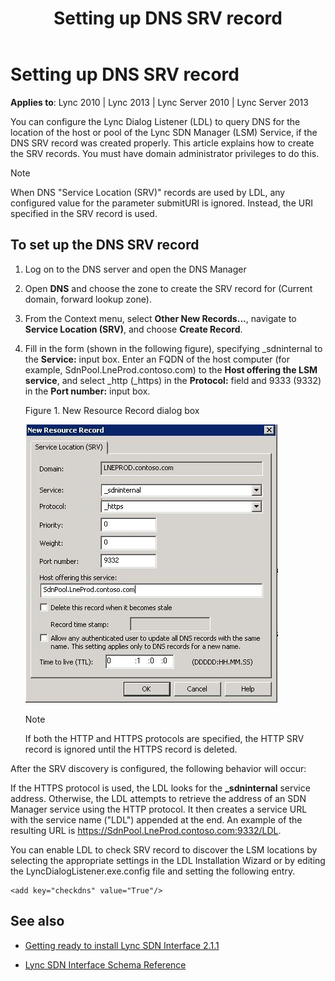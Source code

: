 ﻿---
title: Setting up DNS SRV record
TOCTitle: Setting up DNS SRV record
ms:assetid: 1dee6627-bd71-46e9-adb8-f2166fd8a97e
ms:mtpsurl: https://msdn.microsoft.com/en-us/library/Dn785198(v=office.15)
ms:contentKeyID: 62952682
ms.date: 02/16/2015
mtps_version: v=office.15
---

# Setting up DNS SRV record


**Applies to**: Lync 2010 | Lync 2013 | Lync Server 2010 | Lync Server 2013

You can configure the Lync Dialog Listener (LDL) to query DNS for the location of the host or pool of the Lync SDN Manager (LSM) Service, if the DNS SRV record was created properly. This article explains how to create the SRV records. You must have domain administrator privileges to do this.


> [!NOTE]
> <P>When DNS "Service Location (SRV)" records are used by LDL, any configured value for the parameter submitURI is ignored. Instead, the URI specified in the SRV record is used.</P>



## To set up the DNS SRV record

1.  Log on to the DNS server and open the DNS Manager

2.  Open **DNS** and choose the zone to create the SRV record for (Current domain, forward lookup zone).

3.  From the Context menu, select **Other New Records...**, navigate to **Service Location (SRV)**, and choose **Create Record**.

4.  Fill in the form (shown in the following figure), specifying \_sdninternal to the **Service:** input box. Enter an FQDN of the host computer (for example, SdnPool.LneProd.contoso.com) to the **Host offering the LSM service**, and select \_http (\_https) in the **Protocol:** field and 9333 (9332) in the **Port number:** input box.
    
    Figure 1. New Resource Record dialog box
    
      
    ![Add DNS SVR records](images/Dn785198.Lync_Sdn_interface_New_resource_record(Office.15).jpg "Add DNS SVR records")
    

    > [!NOTE]
    > <P>If both the HTTP and HTTPS protocols are specified, the HTTP SRV record is ignored until the HTTPS record is deleted.</P>



After the SRV discovery is configured, the following behavior will occur:

If the HTTPS protocol is used, the LDL looks for the **\_sdninternal** service address. Otherwise, the LDL attempts to retrieve the address of an SDN Manager service using the HTTP protocol. It then creates a service URL with the service name ("LDL") appended at the end. An example of the resulting URL is https://SdnPool.LneProd.contoso.com:9332/LDL.

You can enable LDL to check SRV record to discover the LSM locations by selecting the appropriate settings in the LDL Installation Wizard or by editing the LyncDialogListener.exe.config file and setting the following entry.

    <add key="checkdns" value="True"/>

## See also

  - [Getting ready to install Lync SDN Interface 2.1.1](getting-ready-to-install-lync-sdn-interface-2-1-1.md)

  - [Lync SDN Interface Schema Reference](lync-sdn-interface-schema-reference.md)


